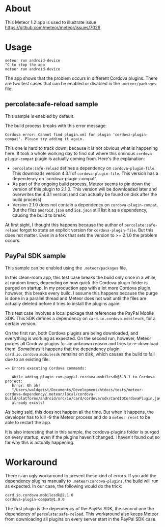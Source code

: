 # About

This Meteor 1.2 app is used to illustrate issue <https://github.com/meteor/meteor/issues/7029>

# Usage

```
meteor run android-device
^C to stop the app
meteor run android-device
```

The app shows that the problem occurs in different Cordova plugins. There are two test cases that can be enabled or disabled in the `.meteor/packages` file.

## percolate:safe-reload sample

This sample is enabled by default.

The build process breaks with this error message:

```
Cordova error: Cannot find plugin.xml for plugin 'cordova-plugin-compat'. Please try adding it again.
```

This one is hard to track down, because it is not obvious what is happening here. It took a whole working day to find out where this ominous `cordova-plugin-compat` plugin is actually coming from. Here's the explanation:

- `percolate:safe-reload` defines a dependency on `cordova-plugin-file`. This downloads version 4.3.1 of `cordova-plugin-file`. This version has a dependency on 'cordova-plugin-compat'.
- As part of the ongoing build process, Meteor seems to pin down the version of this plugin to 2.1.0\. This version will be downloaded later and overwrites the 4.3.1 version (and can actually be found on disk after the build process).
- Version 2.1.0 does not contain a dependency on `cordova-plugin-compat`. But the files `android.json` and `ios.json` still list it as a dependency, causing the build to break.

At first sight, I thought this happens because the author of `percolate:safe-reload` forgot to state an explicit version for `cordova-plugin-file`. But this does not matter. Even in a fork that sets the version to >= 2.1.0 the problem occurs.

## PayPal SDK sample

This sample can be enabled using the `.meteor/packages` file.

In this clean-room app, this test case breaks the build only once in a while, at random times, depending on how quick the Cordova plugin folder is purged on startup. In my production app with a lot more Cordova plugin, however, this breaks every build. I assume this happens because the purge is done in a parallel thread and Meteor does not wait until the files are actually deleted before it tries to install the plugins again.

This test case involves a local package that references the PayPal Mobile SDK. This SDK defines a dependency on `card.io.cordova.mobilesdk`, for a certain version.

On the first run, both Cordova plugins are being downloaded, and everything is working as expected. On the second run, however, Meteor purges all Cordova plugins for an unknown reason and tries to re-download them. _Sometimes_ it happens that the dependency plugin `card.io.cordova.mobilesdk` remains on disk, which causes the build to fail due to an existing file:

```
=> Errors executing Cordova commands:                                              

   While adding plugin com.paypal.cordova.mobilesdk@3.3.1 to Cordova project:      
   Error: Uh oh!                                                                   
   "/Users/waldgeist/Documents/Development/htdocs/tests/meteor-cordova-dependency/.meteor/local/cordova-build/platforms/android/src/io/card/cordova/sdk/CardIOCordovaPlugin.java"
   already exists!
```

As being said, this does not happen all the time. But when it happens, the developer has to kill -9 the Meteor process and do a `meteor reset` to be able to restart the app.

It is also interesting that in this sample, the cordova-plugins folder is purged on every startup, even if the plugins haven't changed. I haven't found out so far why this is actually happening.

# Workaround

There is an ugly workaround to prevent these kind of errors. If you add the dependency plugins manually to `.meteor\cordova-plugins`, the build will run as expected. In our case, the following would do the trick:

```
card.io.cordova.mobilesdk@2.1.0
cordova-plugin-compat@1.0.0
```

The first plugin is the dependency of the PayPal SDK, the second one the dependency of `percolate:safe-reload`. This workaround also keeps Meteor from downloading all plugins on every server start in the PayPal SDK case.

